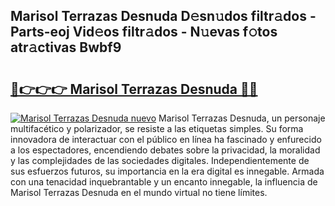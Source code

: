 ## Marisol Terrazas Desnuda D𝚎sn𝚞dos filtr𝚊dos - Parts-eoj Vid𝚎os filtr𝚊dos - N𝚞evas f𝚘tos atr𝚊ctivas Bwbf9

# <h2><a href="http://mbbi5e.tromn.icu/?c=Marisol+Terrazas+Desnuda">🔗👉👉👉 Marisol Terrazas Desnuda 🔗🔗</a></h2>

[![Marisol Terrazas Desnuda nuevo](https://i.imgur.com/pEAQMta.gif)](http://mbbi5e.tromn.icu/?c=Marisol+Terrazas+Desnuda)
Marisol Terrazas Desnuda, un personaje multifacético y polarizador, se resiste a las etiquetas simples. Su forma innovadora de interactuar con el público en línea ha fascinado y enfurecido a los espectadores, encendiendo debates sobre la privacidad, la moralidad y las complejidades de las sociedades digitales. Independientemente de sus esfuerzos futuros, su importancia en la era digital es innegable. Armada con una tenacidad inquebrantable y un encanto innegable, la influencia de Marisol Terrazas Desnuda en el mundo virtual no tiene límites.
